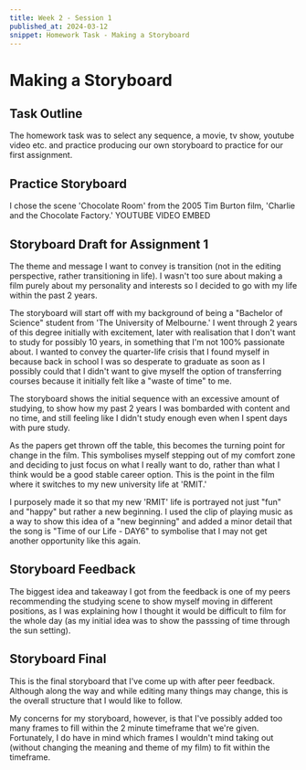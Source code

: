 ```yaml
---
title: Week 2 - Session 1
published_at: 2024-03-12
snippet: Homework Task - Making a Storyboard
---
```

# Making a Storyboard
## Task Outline
The homework task was to select any sequence, a movie, tv show, youtube video etc. and practice producing our own storyboard to practice for our first assignment.

## Practice Storyboard
I chose the scene 'Chocolate Room' from the 2005 Tim Burton film, 'Charlie and the Chocolate Factory.'
YOUTUBE VIDEO EMBED

## Storyboard Draft for Assignment 1
The theme and message I want to convey is transition (not in the editing perspective, rather transitioning in life). I wasn't too sure about making a film purely about my personality and interests so I decided to go with my life within the past 2 years. 

The storyboard will start off with my background of being a "Bachelor of Science" student from 'The University of Melbourne.' I went through 2 years of this degree initially with excitement, later with realisation that I don't want to study for possibly 10 years, in something that I'm not 100% passionate about. I wanted to convey the quarter-life crisis that I found myself in because back in school I was so desperate to graduate as soon as I possibly could that I didn't want to give myself the option of transferring courses because it initially felt like a "waste of time" to me. 

The storyboard shows the initial sequence with an excessive amount of studying, to show how my past 2 years I was bombarded with content and no time, and still feeling like I didn't study enough even when I spent days with pure study. 

As the papers get thrown off the table, this becomes the turning point for change in the film. This symbolises myself stepping out of my comfort zone and deciding to just focus on what I really want to do, rather than what I think would be a good stable career option. This is the point in the film where it switches to my new university life at 'RMIT.'

I purposely made it so that my new 'RMIT' life is portrayed not just "fun" and "happy" but rather a new beginning. I used the clip of playing music as a way to show this idea of a "new beginning" and added a minor detail that the song is "Time of our Life - DAY6" to symbolise that I may not get another opportunity like this again.

## Storyboard Feedback
The biggest idea and takeaway I got from the feedback is one of my peers recommending the studying scene to show myself moving in different positions, as I was explaining how I thought it would be difficult to film for the whole day (as my initial idea was to show the passsing of time through the sun setting). 

## Storyboard Final
This is the final storyboard that I've come up with after peer feedback. Although along the way and while editing many things may change, this is the overall structure that I would like to follow. 

My concerns for my storyboard, however, is that I've possibly added too many frames to fill within the 2 minute timeframe that we're given. Fortunately, I do have in mind which frames I wouldn't mind taking out (without changing the meaning and theme of my film) to fit within the timeframe.